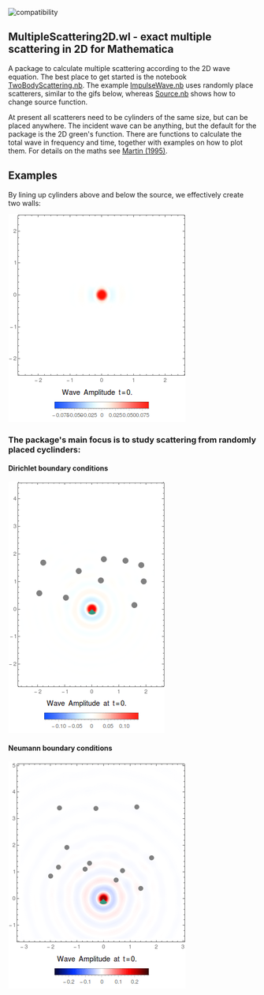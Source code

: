 ![compatibility](https://img.shields.io/badge/Mathematica-8.x_9.x_10.x_11.x-brightgreen.svg)

## MultipleScattering2D.wl - exact multiple scattering in 2D for Mathematica

A package to calculate multiple scattering according to the 2D wave equation. The best place to get started is the notebook [TwoBodyScattering.nb](examples/TwoBodyScattering.nb). The example [ImpulseWave.nb](examples/ImpulseWave.nb) uses randomly place scatterers, similar to the gifs below, whereas [Source.nb](examples/Source.nb) shows how to change source function. 

At present all scatterers need to be cylinders of the same size, but can be placed anywhere. The incident wave can be anything, but the default for the package is the 2D green's function. There are functions to calculate the total wave in frequency and time, together with examples on how to plot them. For details on the maths see [Martin (1995)](https://pdfs.semanticscholar.org/8bd3/38ec62affc5c89592a9d6d13f1ee6a7d7e53.pdf).

## Examples 

By lining up cylinders above and below the source, we effectively create two walls:

![TwoWalls](media/TwoWallsBodyScattering.gif)


### The package's main focus is to study scattering from randomly placed cyclinders:
#### Dirichlet boundary conditions

![dirichlet](media/45-Wave_10-Scatterers.GIF)

#### Neumann boundary conditions

![neumann](media/45-Wave_12-Scatterers-Neuman.GIF)
